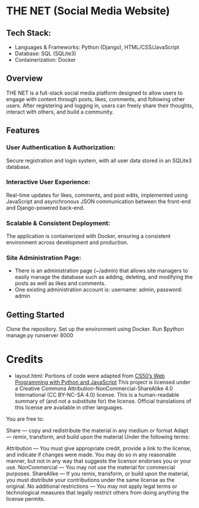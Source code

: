 # THE NET (Social Media Website)
## Tech Stack:

- Languages & Frameworks: Python (Django), HTML/CSS/JavaScript
- Database: SQL (SQLite3)
- Containerization: Docker

## Overview
THE NET is a full-stack social media platform designed to allow users to engage with content through posts, likes, comments, and following other users. After registering and logging in, users can freely share their thoughts, interact with others, and build a community.

## Features
### User Authentication & Authorization:
Secure registration and login system, with all user data stored in an SQLite3 database.

### Interactive User Experience:
Real-time updates for likes, comments, and post edits, implemented using JavaScript and asynchronous JSON communication between the front-end and Django-powered back-end.

### Scalable & Consistent Deployment:
The application is containerized with Docker, ensuring a consistent environment across development and production.

### Site Administration Page:
- There is an administration page (~/admin) that allows site managers to easily manage the database such as adding, deleting, and modifying the posts as well as likes and comments. 
- One existing administration account is: username: admin, password: admin

## Getting Started
Clone the repository.
Set up the environment using Docker.
Run $python manage.py runserver 8000

# Credits
- layout.html: Portions of code were adapted from [CS50’s Web Programming with Python and JavaScript](https://cdn.cs50.net/web/2020/spring/projects/4/network.zip)
This project is licensed under a Creative Commons Attribution-NonCommercial-ShareAlike 4.0 International (CC BY-NC-SA 4.0) license. This is a human-readable summary of (and not a substitute for) the license. Official translations of this license are available in other languages.

You are free to:

Share — copy and redistribute the material in any medium or format
Adapt — remix, transform, and build upon the material
Under the following terms:

Attribution — You must give appropriate credit, provide a link to the license, and indicate if changes were made. You may do so in any reasonable manner, but not in any way that suggests the licensor endorses you or your use.
NonCommercial — You may not use the material for commercial purposes.
ShareAlike — If you remix, transform, or build upon the material, you must distribute your contributions under the same license as the original.
No additional restrictions — You may not apply legal terms or technological measures that legally restrict others from doing anything the license permits.
